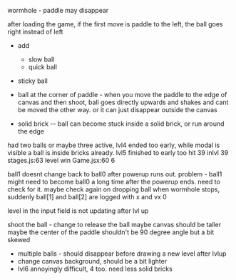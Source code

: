 wormhole - paddle may disappear

after loading the game, if the first move is paddle to the left, the ball goes right instead of left

- add

  - slow ball
  - quick ball

- sticky ball

* ball at the corner of paddle - when you move the paddle to the edge of canvas and then shoot, ball goes directly upwards and shakes and cant be moved the other way. or it can just disappear outside the canvas

- solid brick
  -- ball can become stuck inside a solid brick, or run around the edge

had two balls or maybe three active, lvl4 ended too early, while modal is visible a ball is inside bricks already. lvl5 finished to early too
hit 39 inlvl 39
stages.js:63 level win
Game.jsx:60 6

ball1 doesnt change back to ball0 after powerup runs out. problem - ball1 might need to become ball0 a long time after the powerup ends. need to check for it. maybe check again on dropping ball
when wormhole stops, suddenly ball[1] and ball[2] are logged with x and vx 0

level in the input field is not updating after lvl up

shoot the ball - change to release the ball maybe
canvas should be taller
maybe the center of the paddle shouldn't be 90 degree angle but a bit skewed

- multiple balls - should disappear before drawing a new level after lvlup
- change canvas background, should be a bit lighter
- lvl6 annoyingly difficult, 4 too. need less solid bricks

